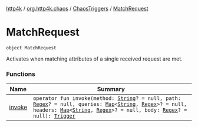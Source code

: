 [http4k](../../../index.md) / [org.http4k.chaos](../../index.md) / [ChaosTriggers](../index.md) / [MatchRequest](./index.md)

# MatchRequest

`object MatchRequest`

Activates when matching attributes of a single received request are met.

### Functions

| Name | Summary |
|---|---|
| [invoke](invoke.md) | `operator fun invoke(method: `[`String`](https://kotlinlang.org/api/latest/jvm/stdlib/kotlin/-string/index.html)`? = null, path: `[`Regex`](https://kotlinlang.org/api/latest/jvm/stdlib/kotlin.text/-regex/index.html)`? = null, queries: `[`Map`](https://kotlinlang.org/api/latest/jvm/stdlib/kotlin.collections/-map/index.html)`<`[`String`](https://kotlinlang.org/api/latest/jvm/stdlib/kotlin/-string/index.html)`, `[`Regex`](https://kotlinlang.org/api/latest/jvm/stdlib/kotlin.text/-regex/index.html)`>? = null, headers: `[`Map`](https://kotlinlang.org/api/latest/jvm/stdlib/kotlin.collections/-map/index.html)`<`[`String`](https://kotlinlang.org/api/latest/jvm/stdlib/kotlin/-string/index.html)`, `[`Regex`](https://kotlinlang.org/api/latest/jvm/stdlib/kotlin.text/-regex/index.html)`>? = null, body: `[`Regex`](https://kotlinlang.org/api/latest/jvm/stdlib/kotlin.text/-regex/index.html)`? = null): `[`Trigger`](../../-trigger.md) |
